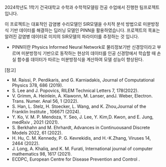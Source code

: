 2024학년도 1학기 건국대학교 수학과 수학적모델링 전공 수업에서 진행한 팀프로젝트 입니다.

 이 프로젝트는 대표적인 감염병 수리모델인 SIR모델을 수치적 분석 방법으로 미분방정식 기반 데이터를 해결하는 딥러닝 모델인 PINN을 활용하였습니다.
프로젝트의 목표는 알려진 감염병 데이터로 미지의 SIR모델의 파라미터를 추정하는 것 입니다.

- PINN이란
 Physics Informed Neural Network로 물리정보기반 신경망이라고 부르며 미분방정식 기반으로 동작하는 현상의 데이터를 인공 신경망에서 학습할 때 손실 함수를 데이터가 따르는 미분방정식을 계산하여 모델 성능이 향상된다. 

[참고]
- M. Raissi, P. Perdikaris, and G. Karniadakis, Journal of Computational Physics 378, 686 (2019).
- S. Lee and J. Popovics, RILEM Technical Letters 7, 178(2022).
- V. Grimm, A. Heinlein, A. Klawonn, M. Lanser, andJ. Weber, Electron. Trans. Numer. Anal 56, 1 (2022).
- S. Han, L. Stelz, H. Stoecker, L. Wang, and K. Zhou,Journal of the Franklin Institute , 106671 (2024).
- Y. Ko, V. M. P. Mendoza, Y. Seo, J. Lee, Y. Kim,D. Kwon, and E. Jung, medRxiv , 2021 (2021).
- S. Berkhahn and M. Ehrhardt, Advances in Continuousand Discrete Models 2022, 61 (2022).
- H. Hu, C. M. Kennedy, P. G. Kevrekidis, and H.-K.Zhang, Viruses 14, 2464 (2022).
- J. Long, A. Khaliq, and K. M. Furati, International journal of computer mathematics 98, 1617 (2021).
- ECDPC, European Centre for Disease Prevention and Control .
